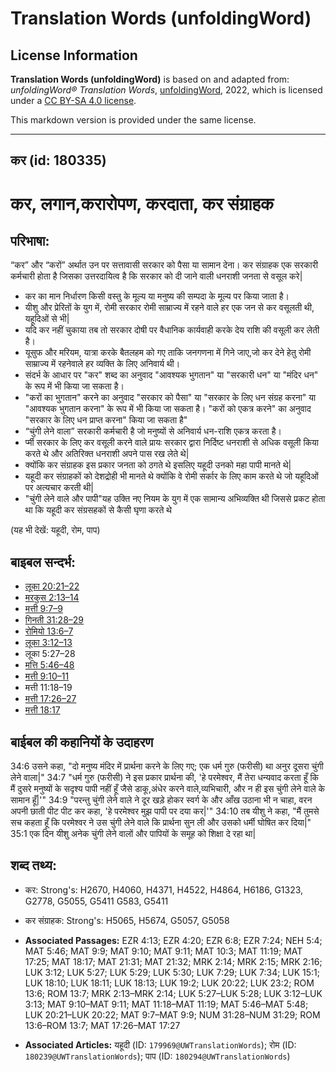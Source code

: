 # Translation Words (unfoldingWord)

## License Information

**Translation Words (unfoldingWord)** is based on and adapted from: _unfoldingWord® Translation Words_, [unfoldingWord](https://unfoldingword.org/utw), 2022, which is licensed under a [CC BY-SA 4.0 license](https://creativecommons.org/licenses/by-sa/4.0/legalcode.en).

This markdown version is provided under the same license.



--------------------------------

## कर (id: 180335)

कर, लगान,करारोपण, करदाता, कर संग्राहक
=====================================

परिभाषा:
--------

“कर” और “करों” अर्थात उन पर सत्तावासी सरकार को पैसा या सामान देना। कर संग्राहक एक सरकारी कर्मचारी होता है जिसका उत्तरदायित्व है कि सरकार को दी जाने वाली धनराशी जनता से वसूल करे\|

* कर का मान निर्धारण किसी वस्तु के मूल्य या मनुष्य की सम्पदा के मूल्य पर किया जाता है।
* यीशु और प्रेरितों के युग में, रोमी सरकार रोमी साम्राज्य में रहने वाले हर एक जन से कर वसूलती थी, यहूदिओं से भी\|
* यदि कर नहीं चुकाया तब तो सरकार दोषी पर वैधानिक कार्यवाही करके देय राशि की वसूली कर लेती है।
* यूसुफ और मरियम, यात्रा करके बैतलहम को गए ताकि जनगणना में गिने जाए,जो कर देने हेतु रोमी साम्राज्य में रहनेवाले हर व्यक्ति के लिए अनिवार्य थी।
* संदर्भ के आधार पर "कर" शब्द का अनुवाद "आवश्यक भुगतान" या "सरकारी धन" या "मंदिर धन" के रूप में भी किया जा सकता है।
* "करों का भुगतान" करने का अनुवाद "सरकार को पैसा" या "सरकार के लिए धन संग्रह करना" या "आवश्यक भुगतान करना" के रूप में भी किया जा सकता है। "करों को एकत्र करने" का अनुवाद "सरकार के लिए धन प्राप्त करना" किया जा सकता है"
* “चुंगी लेने वाला” सरकारी कर्मचारी है जो मनुष्यों से अनिवार्य धन\-राशि एकत्र करता है।
* र्प्मी सरकार के लिए कर वसूली करने वाले प्रायः सरकार द्वारा निर्दिष्ट धनराशी से अधिक वसूली किया करते थे और अतिरिक्त धनराशी अपने पास रख लेते थे\|
* क्योंकि कर संग्राहक इस प्रकार जनता को ठगते थे इसलिए यहूदी उनको महा पापी मानते थे\|
* यहूदी कर संग्राहकों को देशद्रोही भी मानते थे क्योंकि वे रोमी सर्कार के लिए काम करते थे जो यहूदिओं पर अत्यचार करती थी\|
* "चुंगी लेने वाले और पापी"यह उक्ति नए नियम के युग में एक सामान्य अभिव्यक्ति थी जिससे प्रकट होता था कि यहूदी कर संग्रसहकों से कैसी घृणा करते थे

(यह भी देखें: यहूदी, रोम, पाप)

बाइबल सन्दर्भ:
--------------

* [लूका 20:21–22](https://ref.ly/Luke20:21-Luke20:22)
* [मरकुस 2:13–14](https://ref.ly/Mark2:13-Mark2:14)
* [मत्ती 9:7–9](https://ref.ly/Matt9:7-Matt9:9)
* [गिनती 31:28–29](https://ref.ly/Num31:28-Num31:29)
* [रोमियो 13:6–7](https://ref.ly/Rom13:6-Rom13:7)
* [लूका 3:12–13](https://ref.ly/Luke3:12-Luke3:13)
* लूका 5:27–28
* [मत्ति 5:46–48](https://ref.ly/Matt5:46-Matt5:48)
* [मत्ती 9:10–11](https://ref.ly/Matt9:10-Matt9:11)
* मत्ती 11:18–19
* [मत्ती 17:26–27](https://ref.ly/Matt17:26-Matt17:27)
* [मत्ती 18:17](https://ref.ly/Matt18:17)

बाईबल की कहानियों के उदाहरण
---------------------------

34:6 उसने कहा, "दो मनुष्य मंदिर में प्रार्थना करने के लिए गए; एक धर्म गुरु (फरीसी) था अनुर दूसरा चुंगी लेने वाला\|" 34:7 "धर्म गुरु (फरीसी) ने इस प्रकार प्रार्थना की, 'हे परमेश्वर, मैं तेरा धन्यवाद करता हूँ कि मैं दुसरे मनुष्यों के सदृश्य पापी नहीं हूँ जैसे डाकू,अंधेर करने वाले,व्यभिचारी, और न ही इस चुंगी लेने वाले के सामान हूँ\|'" 34:9 "परन्तु चुंगी लेने वाले ने दूर खड़े होकर स्वर्ग के और आँख उठाना भी न चाहा, वरन अपनी छाती पीट पीट कर कहा, 'हे परमेश्वर मुझ पापी पर दया कर\|'" 34:10 तब यीशु ने कहा, "मैं तुमसे सच कहता हूँ कि परमेश्वर ने उस चुंगी लेने वाले कि प्रार्थना सुन ली और उसको धर्मी घोषित कर दिया\|" 35:1 एक दिन यीशु अनेक चुंगी लेने वालों और पापियों के समूह को शिक्षा दे रहा था\|

शब्द तथ्य:
----------

* कर: Strong's: H2670, H4060, H4371, H4522, H4864, H6186, G1323, G2778, G5055, G5411 G583, G5411
* कर संग्राहक: Strong's: H5065, H5674, G5057, G5058

* **Associated Passages:** EZR 4:13; EZR 4:20; EZR 6:8; EZR 7:24; NEH 5:4; MAT 5:46; MAT 9:9; MAT 9:10; MAT 9:11; MAT 10:3; MAT 11:19; MAT 17:25; MAT 18:17; MAT 21:31; MAT 21:32; MRK 2:14; MRK 2:15; MRK 2:16; LUK 3:12; LUK 5:27; LUK 5:29; LUK 5:30; LUK 7:29; LUK 7:34; LUK 15:1; LUK 18:10; LUK 18:11; LUK 18:13; LUK 19:2; LUK 20:22; LUK 23:2; ROM 13:6; ROM 13:7; MRK 2:13–MRK 2:14; LUK 5:27–LUK 5:28; LUK 3:12–LUK 3:13; MAT 9:10–MAT 9:11; MAT 11:18–MAT 11:19; MAT 5:46–MAT 5:48; LUK 20:21–LUK 20:22; MAT 9:7–MAT 9:9; NUM 31:28–NUM 31:29; ROM 13:6–ROM 13:7; MAT 17:26–MAT 17:27
* **Associated Articles:** यहूदी (ID: `179969@UWTranslationWords`); रोम (ID: `180239@UWTranslationWords`); पाप (ID: `180294@UWTranslationWords`)

